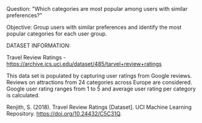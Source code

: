 Question: "Which categories are most popular among users with similar preferences?"

Objective:
Group users with similar preferences and identify the most popular categories for each user group.

DATASET INFORMATION:

Travel Review Ratings - https://archive.ics.uci.edu/dataset/485/tarvel+review+ratings

This data set is populated by capturing user ratings from Google reviews. Reviews on attractions from 24 categories across Europe are considered. Google user rating ranges from 1 to 5 and average user rating per category is calculated. 

Renjith, S. (2018). Travel Review Ratings [Dataset]. UCI Machine Learning Repository. https://doi.org/10.24432/C5C31Q.


